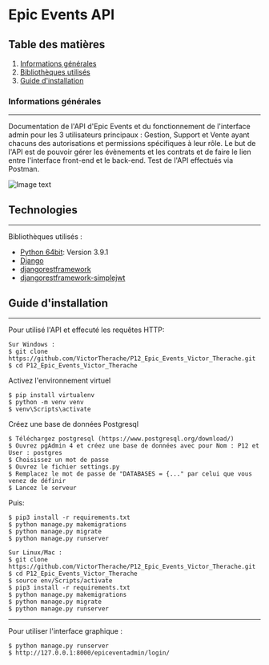 # Epic Events API
## Table des matières
1. [Informations générales](#general-info)
2. [Bibliothèques utilisés](#technologies)
3. [Guide d'installation](#installation)

### Informations générales
***
Documentation de l'API d'Epic Events et du fonctionnement de l'interface admin pour les 3 utilisateurs principaux : Gestion, Support et Vente ayant chacuns des autorisations et permissions spécifiques à leur rôle. Le but de l'API est de pouvoir gérer les évènements et les contrats et de faire le lien entre l'interface front-end et le back-end. 
Test de l'API effectués via Postman.

![Image text](https://i.ibb.co/ggvjNxx/epic-logo.png)
## Technologies
***
Bibliothèques utilisés :
* [Python 64bit](https://www.python.org/downloads/release/python-391/): Version 3.9.1
* [Django](https://www.djangoproject.com/)
* [djangorestframework](https://www.django-rest-framework.org/)
* [djangorestframework-simplejwt](https://django-rest-framework-simplejwt.readthedocs.io/en/latest/)

## Guide d'installation
***
Pour utilisé l'API et effecuté les requêtes HTTP: 

```
Sur Windows : 
$ git clone https://github.com/VictorTherache/P12_Epic_Events_Victor_Therache.git
$ cd P12_Epic_Events_Victor_Therache
```
Activez l'environnement virtuel 
```
$ pip install virtualenv
$ python -m venv venv
$ venv\Scripts\activate
```
Créez une base de données Postgresql
```
$ Téléchargez postgresql (https://www.postgresql.org/download/)
$ Ouvrez pgAdmin 4 et créez une base de données avec pour Nom : P12 et User : postgres
$ Choisissez un mot de passe
$ Ouvrez le fichier settings.py
$ Remplacez le mot de passe de "DATABASES = {..." par celui que vous venez de définir
$ Lancez le serveur
```
Puis: 
```
$ pip3 install -r requirements.txt 
$ python manage.py makemigrations
$ python manage.py migrate
$ python manage.py runserver
```
```
Sur Linux/Mac : 
$ git clone https://github.com/VictorTherache/P12_Epic_Events_Victor_Therache.git
$ cd P12_Epic_Events_Victor_Therache
$ source env/Scripts/activate
$ pip3 install -r requirements.txt 
$ python manage.py makemigrations
$ python manage.py migrate
$ python manage.py runserver
```
***
Pour utiliser l'interface graphique : 
```
$ python manage.py runserver
$ http://127.0.0.1:8000/epiceventadmin/login/
```
